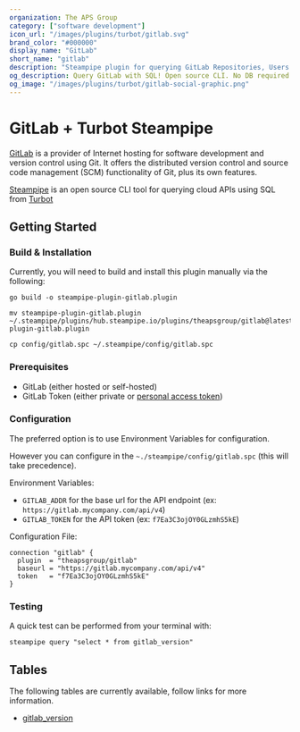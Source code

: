 ```yaml
---
organization: The APS Group
category: ["software development"]
icon_url: "/images/plugins/turbot/gitlab.svg"
brand_color: "#000000"
display_name: "GitLab"
short_name: "gitlab"
description: "Steampipe plugin for querying GitLab Repositories, Users and other resources."
og_description: Query GitLab with SQL! Open source CLI. No DB required.
og_image: "/images/plugins/turbot/gitlab-social-graphic.png"
---
```


# GitLab + Turbot Steampipe

[GitLab](https://about.gitlab.com/) is a provider of Internet hosting for software development and version control using Git. It offers the distributed version control and source code management (SCM) functionality of Git, plus its own features.

[Steampipe](https://steampipe.io/) is an open source CLI tool for querying cloud APIs using SQL from [Turbot](https://turbot.com/)

## Getting Started

### Build & Installation

Currently, you will need to build and install this plugin manually via the following:

```shell
go build -o steampipe-plugin-gitlab.plugin

mv steampipe-plugin-gitlab.plugin ~/.steampipe/plugins/hub.steampipe.io/plugins/theapsgroup/gitlab@latest/steampipe-plugin-gitlab.plugin

cp config/gitlab.spc ~/.steampipe/config/gitlab.spc
```

### Prerequisites

- GitLab (either hosted or self-hosted)
- GitLab Token (either private or [personal access token](https://docs.gitlab.com/ee/user/profile/personal_access_tokens.html))

### Configuration

The preferred option is to use Environment Variables for configuration.

However you can configure in the `~./steampipe/config/gitlab.spc` (this will take precedence).

Environment Variables:
- `GITLAB_ADDR` for the base url for the API endpoint (ex: `https://gitlab.mycompany.com/api/v4`)
- `GITLAB_TOKEN` for the API token (ex: `f7Ea3C3ojOY0GLzmhS5kE`)

Configuration File:

```hcl
connection "gitlab" {
  plugin  = "theapsgroup/gitlab"
  baseurl = "https://gitlab.mycompany.com/api/v4"
  token   = "f7Ea3C3ojOY0GLzmhS5kE"
}
```

### Testing

A quick test can be performed from your terminal with:

```shell
steampipe query "select * from gitlab_version"
```

## Tables

The following tables are currently available, follow links for more information.

- [gitlab_version](https://github.com/theapsgroup/steampipe-plugin-gitlab/blob/main/docs/tables/gitlab_version.md)